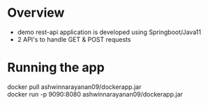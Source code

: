 # Overview
- demo rest-api application is developed using Springboot/Java11
- 2 API's to handle GET & POST requests


# Running the app
  docker pull ashwinnarayanan09/dockerapp.jar    
  docker run -p 9090:8080 ashwinnarayanan09/dockerapp.jar



